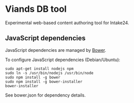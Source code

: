 # Viands DB tool

Experimental web-based content authoring tool for Intake24.

## JavaScript dependencies

JavaScript dependencies are managed by [Bower](http://bower.io).

To configure JavaScript dependencies (Debian/Ubuntu):

    sudo apt-get install nodejs npm
    sudo ln -s /usr/bin/nodejs /usr/bin/node
    sudo npm install -g bower
    sudo npm install -g bower-installer
    bower-installer

See bower.json for dependency details.